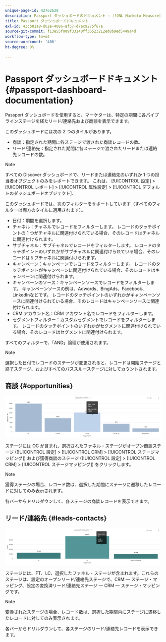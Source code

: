 ```yaml
---
unique-page-id: 42762628
description: Passport ダッシュボードのドキュメント — [!DNL Marketo Measure]  — 製品ドキュメント
title: Passport ダッシュボードドキュメント
exl-id: 43cb01a8-d02e-4086-af57-d7ec9275f87a
source-git-commit: f13e55f009f33140ff36523212ed8b9ed5449a4d
workflow-type: tm+mt
source-wordcount: '406'
ht-degree: 0%

---
```


# Passport ダッシュボードドキュメント {#passport-dashboard-documentation}

Passport ダッシュボードを使用すると、マーケターは、特定の期間に各パイプラインステージを経たリード/連絡先および商談を表示できます。

このダッシュボードには次の 2 つのタイルがあります。

* 商談：指定された期間に各ステージで渡された商談レコードの数。
* リード/連絡先：指定された期間に各ステージで渡されたリードまたは連絡先レコードの数。

>[!NOTE]
>
>すべての Discover ダッシュボードで、リードまたは連絡先のいずれか 1 つの担当者オブジェクトのみをレポートできます。 これは、 [!UICONTROL 設定] > [!UICONTROL レポート] > [!UICONTROL 属性設定] > [!UICONTROL デフォルトのダッシュボードオブジェクト].

このダッシュボードでは、次のフィルターをサポートしています（すべてのフィルターは両方のタイルに適用されます）。

* 日付：期間を選択します。
* チャネル：チャネルでレコードをフィルターします。 レコードのタッチポイントの 1 つがチャネルに関連付けられている場合、そのレコードはチャネルに関連付けられます。
* サブチャネル：サブチャネルでレコードをフィルターします。 レコードのタッチポイントのいずれかがサブチャネルに関連付けられている場合、そのレコードはサブチャネルに関連付けられます。
* キャンペーン：キャンペーンでレコードをフィルターします。 レコードのタッチポイントがキャンペーンに関連付けられている場合、そのレコードはキャンペーンに関連付けられます。
* キャンペーンのソース：キャンペーンソースでレコードをフィルターします。 キャンペーンソースの例は、Adwords、BingAds、Facebook、LinkedInなどです。 レコードのタッチポイントのいずれかがキャンペーンソースに関連付けられている場合、そのレコードはキャンペーンソースに関連付けられます。
* CRM アカウント名：CRM アカウント名でレコードをフィルターします。
* セグメントフィルター：カスタムセグメントでレコードをフィルターします。 レコードのタッチポイントのいずれかがセグメントに関連付けられている場合、そのレコードはセグメントに関連付けられます。

すべてのフィルターで、「AND」論理が使用されます。

>[!NOTE]
>
>選択した日付でレコードのステージが変更されると、レコードは開始ステージと終了ステージ、およびすべてのパススルーステージに対してカウントされます。

## 商談 {#opportunities}

![](assets/one-1.png)

ステージには OC が含まれ、選択されたファネル・ステージがオープン商談ステージ ([!UICONTROL 設定] > [!UICONTROL CRM] > [!UICONTROL ステージマッピング]) および獲得商談のステージ ([!UICONTROL 設定] > [!UICONTROL CRM] > [!UICONTROL ステージマッピング]) をクリックします。

>[!NOTE]
>
>獲得ステージの場合、レコード数は、選択した期間にステージに遷移したレコードに対してのみ表示されます。

各バーからドリルダウンして、各ステージの商談レコードを表示できます。

## リード/連絡先 {#leads-contacts}

![](assets/two-1.png)

ステージには、FT、LC、選択したファネル・ステージが含まれます。これらのステージは、設定のオープンリード/連絡先ステージで、CRM — ステージ・マッピング、設定の変換済リード/連絡先ステージ — CRM — ステージ・マッピングです。

>[!NOTE]
>
>変換されたステージの場合、レコード数は、選択した期間内にステージに遷移したレコードに対してのみ表示されます。

各バーからドリルダウンして、各ステージのリード/連絡先レコードを表示できます。
